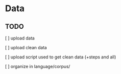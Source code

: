 # Data

## TODO

[ ] upload data

[ ] upload clean data

[ ] upload script used to get clean data (+steps and all)

[ ] organize in language/corpus/
